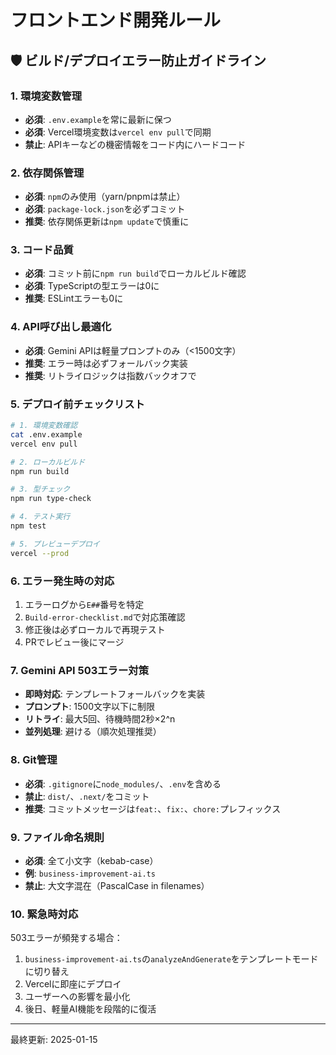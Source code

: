 # フロントエンド開発ルール

## 🛡️ ビルド/デプロイエラー防止ガイドライン

### 1. 環境変数管理
- **必須**: `.env.example`を常に最新に保つ
- **必須**: Vercel環境変数は`vercel env pull`で同期
- **禁止**: APIキーなどの機密情報をコード内にハードコード

### 2. 依存関係管理
- **必須**: `npm`のみ使用（yarn/pnpmは禁止）
- **必須**: `package-lock.json`を必ずコミット
- **推奨**: 依存関係更新は`npm update`で慎重に

### 3. コード品質
- **必須**: コミット前に`npm run build`でローカルビルド確認
- **必須**: TypeScriptの型エラーは0に
- **推奨**: ESLintエラーも0に

### 4. API呼び出し最適化
- **必須**: Gemini APIは軽量プロンプトのみ（<1500文字）
- **推奨**: エラー時は必ずフォールバック実装
- **推奨**: リトライロジックは指数バックオフで

### 5. デプロイ前チェックリスト
```bash
# 1. 環境変数確認
cat .env.example
vercel env pull

# 2. ローカルビルド
npm run build

# 3. 型チェック
npm run type-check

# 4. テスト実行
npm test

# 5. プレビューデプロイ
vercel --prod
```

### 6. エラー発生時の対応
1. エラーログから`E##`番号を特定
2. `Build-error-checklist.md`で対応策確認
3. 修正後は必ずローカルで再現テスト
4. PRでレビュー後にマージ

### 7. Gemini API 503エラー対策
- **即時対応**: テンプレートフォールバックを実装
- **プロンプト**: 1500文字以下に制限
- **リトライ**: 最大5回、待機時間2秒×2^n
- **並列処理**: 避ける（順次処理推奨）

### 8. Git管理
- **必須**: `.gitignore`に`node_modules/`、`.env`を含める
- **禁止**: `dist/`、`.next/`をコミット
- **推奨**: コミットメッセージは`feat:`、`fix:`、`chore:`プレフィックス

### 9. ファイル命名規則
- **必須**: 全て小文字（kebab-case）
- **例**: `business-improvement-ai.ts`
- **禁止**: 大文字混在（PascalCase in filenames）

### 10. 緊急時対応
503エラーが頻発する場合：
1. `business-improvement-ai.ts`の`analyzeAndGenerate`をテンプレートモードに切り替え
2. Vercelに即座にデプロイ
3. ユーザーへの影響を最小化
4. 後日、軽量AI機能を段階的に復活

---
最終更新: 2025-01-15